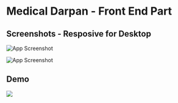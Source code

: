 
# Medical Darpan - Front End Part

## Screenshots - Resposive for Desktop

![App Screenshot](https://raw.githubusercontent.com/AFZL210/WebDevForBeginners/main/media/2.PNG)

![App Screenshot](https://raw.githubusercontent.com/AFZL210/WebDevForBeginners/main/media/1.PNG)


## Demo



![](https://raw.githubusercontent.com/AFZL210/WebDevForBeginners/main/media/ezgif.com-gif-maker.gif)
